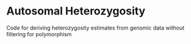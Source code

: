# Autosomal Heterozygosity
Code for deriving heterozygosity estimates from genomic data without filtering for polymorphism

